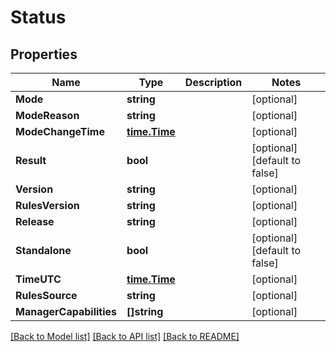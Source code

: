 # Status

## Properties
Name | Type | Description | Notes
------------ | ------------- | ------------- | -------------
**Mode** | **string** |  | [optional] 
**ModeReason** | **string** |  | [optional] 
**ModeChangeTime** | [**time.Time**](time.Time.md) |  | [optional] 
**Result** | **bool** |  | [optional] [default to false]
**Version** | **string** |  | [optional] 
**RulesVersion** | **string** |  | [optional] 
**Release** | **string** |  | [optional] 
**Standalone** | **bool** |  | [optional] [default to false]
**TimeUTC** | [**time.Time**](time.Time.md) |  | [optional] 
**RulesSource** | **string** |  | [optional] 
**ManagerCapabilities** | **[]string** |  | [optional] 

[[Back to Model list]](../README.md#documentation-for-models) [[Back to API list]](../README.md#documentation-for-api-endpoints) [[Back to README]](../README.md)


